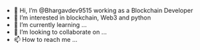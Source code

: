- 👋 Hi, I’m @Bhargavdev9515 working as a Blockchain Developer
- 👀 I’m interested in blockchain, Web3 and python
- 🌱 I’m currently learning ...
- 💞️ I’m looking to collaborate on ...
- 📫 How to reach me ...

<!---
Bhargavdev9515/Bhargavdev9515 is a ✨ special ✨ repository because its `README.md` (this file) appears on your GitHub profile.
You can click the Preview link to take a look at your changes.
--->
